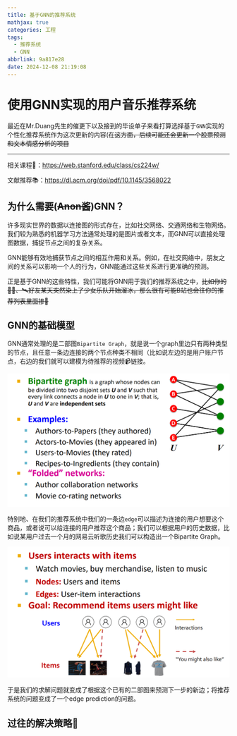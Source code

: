 ```yaml
---
title: 基于GNN的推荐系统
mathjax: true
categories: 工程
tags:
  - 推荐系统
  - GNN
abbrlink: 9a817e28
date: 2024-12-08 21:19:08
---
```


# 使用GNN实现的用户音乐推荐系统

最近在Mr.Duang先生的催更下以及接到的毕设单子来看打算选择基于`GNN`实现的个性化推荐系统作为这次更新的内容(~~在这方面，后续可能还会更新一个股票预测和文本情感分析的项目~~


------


相关课程🔗：https://web.stanford.edu/class/cs224w/


文献推荐📚：https://dl.acm.org/doi/pdf/10.1145/3568022


## 为什么需要(~~Anon酱~~)GNN？

许多现实世界的数据以连接图的形式存在，比如社交网络、交通网络和生物网络。我们较为熟悉的机器学习方法通常处理的是图片或者文本，而GNN可以直接处理图数据，捕捉节点之间的复杂关系。

GNN能够有效地捕获节点之间的相互作用和关系。例如，在社交网络中，朋友之间的关系可以影响一个人的行为，GNN能通过这些关系进行更准确的预测。


正是基于GNN的这些特性，我们可能将GNN用于我们的推荐系统之中，~~比如你的🐧🐧、🛰好友某天突然染上了少女乐队开始溜冰，那么很有可能B站也会往你的推荐列表里面掺🧊~~


## GNN的基础模型

GNN通常处理的是二部图`Bipartite Graph`，就是说一个graph里边只有两种类型的节点，且任意一条边连接的两个节点种类不相同（比如说左边的是用户账户节点，右边的我们就可以建模为待推荐的视频📹链接。

<center>
<img src="/pics/bigra.png",width="75%">
</center>


特别地、在我们的推荐系统中我们的一条边`edge`可以描述为连接的用户想要这个商品，或者说可以给连接的用户推荐这个商品；我们可以根据用户的历史数据，比如说某用户过去一个月的网易云听歌历史我们可以构造出一个Bipartite Graph。

<center>
<img src="/pics/gnn-edgp.png",width="75%">
</center>

于是我们的求解问题就变成了根据这个已有的二部图来预测下一步的新边；将推荐系统的问题变成了一个edge prediction的问题。



## 过往的解决策略📐





